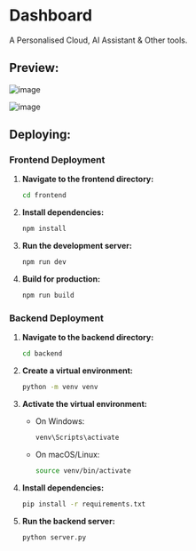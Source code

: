 # Dashboard
A Personalised Cloud, AI Assistant & Other tools.

## Preview: 
![image](https://github.com/user-attachments/assets/c1890e8e-cf44-4275-acbc-35512035dc20)

![image](https://github.com/user-attachments/assets/55d33075-16e8-4e0a-99c6-36c6a3b8ae58)

## Deploying: 
### Frontend Deployment

1. **Navigate to the frontend directory:**
    ```sh
    cd frontend
    ```

2. **Install dependencies:**
    ```sh
    npm install
    ```

3. **Run the development server:**
    ```sh
    npm run dev
    ```

4. **Build for production:**
    ```sh
    npm run build
    ```

### Backend Deployment

1. **Navigate to the backend directory:**
    ```sh
    cd backend
    ```

2. **Create a virtual environment:**
    ```sh
    python -m venv venv
    ```

3. **Activate the virtual environment:**
    - On Windows:
        ```sh
        venv\Scripts\activate
        ```
    - On macOS/Linux:
        ```sh
        source venv/bin/activate
        ```

4. **Install dependencies:**
    ```sh
    pip install -r requirements.txt
    ```

5. **Run the backend server:**
    ```sh
    python server.py
    ```
